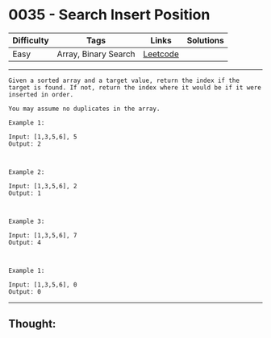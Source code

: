 # 0035 - Search Insert Position

Difficulty  | Tags | Links | Solutions
----------- | ---- | ----- | -----
Easy | Array, Binary Search | [Leetcode](https://leetcode.com/problems/search-insert-position/description/) |


-----------

```
Given a sorted array and a target value, return the index if the target is found. If not, return the index where it would be if it were inserted in order.

You may assume no duplicates in the array.

Example 1:

Input: [1,3,5,6], 5
Output: 2



Example 2:

Input: [1,3,5,6], 2
Output: 1



Example 3:

Input: [1,3,5,6], 7
Output: 4



Example 1:

Input: [1,3,5,6], 0
Output: 0
```

-----------

## Thought:
